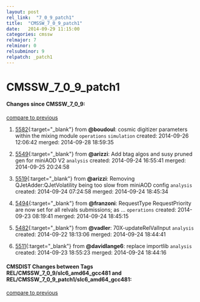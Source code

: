 ```yaml
---
layout: post
rel_link:  "7_0_9_patch1"
title:  "CMSSW_7_0_9_patch1"
date:   2014-09-29 11:15:00
categories: cmssw
relmajor: 7
relminor: 0
relsubminor: 9
relpatch: _patch1
---
```


# CMSSW_7_0_9_patch1
#### Changes since CMSSW_7_0_9:

[compare to previous](https://github.com/cms-sw/cmssw/compare/CMSSW_7_0_9...CMSSW_7_0_9_patch1)



1. [5582](http://github.com/cms-sw/cmssw/pull/5582){:target="_blank"}  from **@boudoul**: cosmic digitizer parameters within the mixing module `operations`  `simulation`  created: 2014-09-26 12:06:42 merged: 2014-09-28 18:59:35

2. [5549](http://github.com/cms-sw/cmssw/pull/5549){:target="_blank"}  from **@arizzi**: Add btag algos and susy pruned gen for miniAOD V2 `analysis`  created: 2014-09-24 16:55:41 merged: 2014-09-25 20:24:58

3. [5519](http://github.com/cms-sw/cmssw/pull/5519){:target="_blank"}  from **@arizzi**: Removing QJetAdder:QJetVolatility being too slow from miniAOD config `analysis`  created: 2014-09-24 07:24:58 merged: 2014-09-24 18:45:34

4. [5494](http://github.com/cms-sw/cmssw/pull/5494){:target="_blank"}  from **@franzoni**: RequestType RequestPriority are now set for all relvals submissions; as ... `operations`  created: 2014-09-23 08:19:41 merged: 2014-09-24 18:45:15

5. [5482](http://github.com/cms-sw/cmssw/pull/5482){:target="_blank"}  from **@vadler**: 70X-updateRelValInput `analysis`  created: 2014-09-22 18:13:06 merged: 2014-09-24 18:44:41

6. [5511](http://github.com/cms-sw/cmssw/pull/5511){:target="_blank"}  from **@davidlange6**: replace importlib `analysis`  created: 2014-09-23 18:55:23 merged: 2014-09-24 18:44:16

#### CMSDIST Changes between Tags REL/CMSSW_7_0_9/slc6_amd64_gcc481 and REL/CMSSW_7_0_9_patch1/slc6_amd64_gcc481:

[compare to previous](https://github.com/cms-sw/cmsdist/compare/REL/CMSSW_7_0_9/slc6_amd64_gcc481...REL/CMSSW_7_0_9_patch1/slc6_amd64_gcc481)


